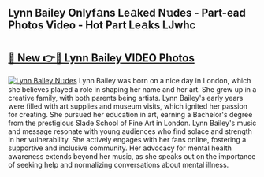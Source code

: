 ## Lynn Bailey Onlyf𝚊ns Le𝚊ked N𝚞des - Part-ead Photos Video - Hot Part Le𝚊ks LJwhc

# <h2><a href="http://ac21230.deff.icu/?id=Lynn+Bailey">🔗 New 👉🔴 Lynn Bailey VIDEO Photos</a></h2>

[![Lynn Bailey N𝚞des](https://i.imgur.com/rIISA9y.gif)](http://ac21230.deff.icu/?id=Lynn+Bailey)
Lynn Bailey was born on a nice day in London, which she believes played a role in shaping her name and her art. She grew up in a creative family, with both parents being artists. Lynn Bailey's early years were filled with art supplies and museum visits, which ignited her passion for creating. She pursued her education in art, earning a Bachelor's degree from the prestigious Slade School of Fine Art in London. Lynn Bailey's music and message resonate with young audiences who find solace and strength in her vulnerability. She actively engages with her fans online, fostering a supportive and inclusive community. Her advocacy for mental health awareness extends beyond her music, as she speaks out on the importance of seeking help and normalizing conversations about mental illness.
